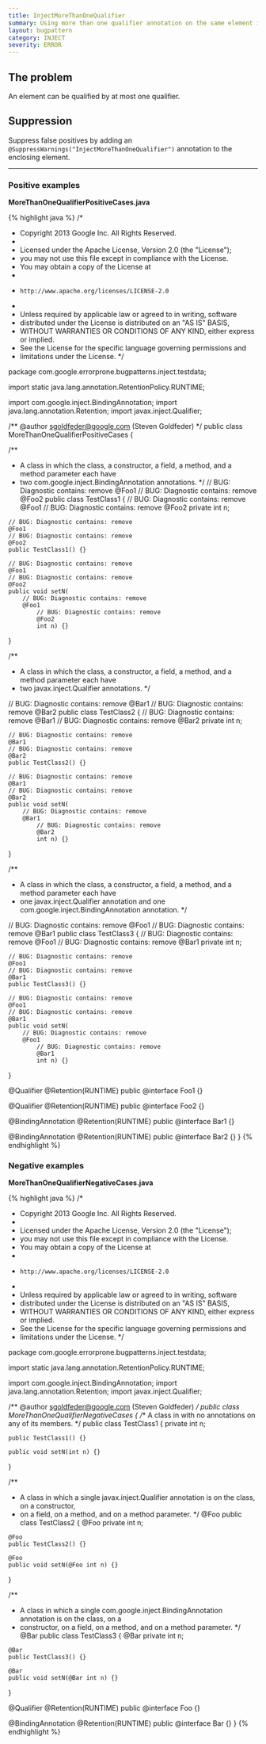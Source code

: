 ```yaml
---
title: InjectMoreThanOneQualifier
summary: Using more than one qualifier annotation on the same element is not allowed.
layout: bugpattern
category: INJECT
severity: ERROR
---
```


<!--
*** AUTO-GENERATED, DO NOT MODIFY ***
To make changes, edit the @BugPattern annotation or the explanation in docs/bugpattern.
-->

## The problem
An element can be qualified by at most one qualifier.

## Suppression
Suppress false positives by adding an `@SuppressWarnings("InjectMoreThanOneQualifier")` annotation to the enclosing element.

----------

### Positive examples
__MoreThanOneQualifierPositiveCases.java__

{% highlight java %}
/*
 * Copyright 2013 Google Inc. All Rights Reserved.
 *
 * Licensed under the Apache License, Version 2.0 (the "License");
 * you may not use this file except in compliance with the License.
 * You may obtain a copy of the License at
 *
 *     http://www.apache.org/licenses/LICENSE-2.0
 *
 * Unless required by applicable law or agreed to in writing, software
 * distributed under the License is distributed on an "AS IS" BASIS,
 * WITHOUT WARRANTIES OR CONDITIONS OF ANY KIND, either express or implied.
 * See the License for the specific language governing permissions and
 * limitations under the License.
 */

package com.google.errorprone.bugpatterns.inject.testdata;

import static java.lang.annotation.RetentionPolicy.RUNTIME;

import com.google.inject.BindingAnnotation;
import java.lang.annotation.Retention;
import javax.inject.Qualifier;

/** @author sgoldfeder@google.com (Steven Goldfeder) */
public class MoreThanOneQualifierPositiveCases {

  /**
   * A class in which the class, a constructor, a field, a method, and a method parameter each have
   * two com.google.inject.BindingAnnotation annotations.
   */
  // BUG: Diagnostic contains: remove
  @Foo1
  // BUG: Diagnostic contains: remove
  @Foo2
  public class TestClass1 {
    // BUG: Diagnostic contains: remove
    @Foo1
    // BUG: Diagnostic contains: remove
    @Foo2
    private int n;

    // BUG: Diagnostic contains: remove
    @Foo1
    // BUG: Diagnostic contains: remove
    @Foo2
    public TestClass1() {}

    // BUG: Diagnostic contains: remove
    @Foo1
    // BUG: Diagnostic contains: remove
    @Foo2
    public void setN(
        // BUG: Diagnostic contains: remove
        @Foo1
            // BUG: Diagnostic contains: remove
            @Foo2
            int n) {}
  }

  /**
   * A class in which the class, a constructor, a field, a method, and a method parameter each have
   * two javax.inject.Qualifier annotations.
   */

  // BUG: Diagnostic contains: remove
  @Bar1
  // BUG: Diagnostic contains: remove
  @Bar2
  public class TestClass2 {
    // BUG: Diagnostic contains: remove
    @Bar1
    // BUG: Diagnostic contains: remove
    @Bar2
    private int n;

    // BUG: Diagnostic contains: remove
    @Bar1
    // BUG: Diagnostic contains: remove
    @Bar2
    public TestClass2() {}

    // BUG: Diagnostic contains: remove
    @Bar1
    // BUG: Diagnostic contains: remove
    @Bar2
    public void setN(
        // BUG: Diagnostic contains: remove
        @Bar1
            // BUG: Diagnostic contains: remove
            @Bar2
            int n) {}
  }

  /**
   * A class in which the class, a constructor, a field, a method, and a method parameter each have
   * one javax.inject.Qualifier annotation and one com.google.inject.BindingAnnotation annotation.
   */

  // BUG: Diagnostic contains: remove
  @Foo1
  // BUG: Diagnostic contains: remove
  @Bar1
  public class TestClass3 {
    // BUG: Diagnostic contains: remove
    @Foo1
    // BUG: Diagnostic contains: remove
    @Bar1
    private int n;

    // BUG: Diagnostic contains: remove
    @Foo1
    // BUG: Diagnostic contains: remove
    @Bar1
    public TestClass3() {}

    // BUG: Diagnostic contains: remove
    @Foo1
    // BUG: Diagnostic contains: remove
    @Bar1
    public void setN(
        // BUG: Diagnostic contains: remove
        @Foo1
            // BUG: Diagnostic contains: remove
            @Bar1
            int n) {}
  }

  @Qualifier
  @Retention(RUNTIME)
  public @interface Foo1 {}

  @Qualifier
  @Retention(RUNTIME)
  public @interface Foo2 {}

  @BindingAnnotation
  @Retention(RUNTIME)
  public @interface Bar1 {}

  @BindingAnnotation
  @Retention(RUNTIME)
  public @interface Bar2 {}
}
{% endhighlight %}

### Negative examples
__MoreThanOneQualifierNegativeCases.java__

{% highlight java %}
/*
 * Copyright 2013 Google Inc. All Rights Reserved.
 *
 * Licensed under the Apache License, Version 2.0 (the "License");
 * you may not use this file except in compliance with the License.
 * You may obtain a copy of the License at
 *
 *     http://www.apache.org/licenses/LICENSE-2.0
 *
 * Unless required by applicable law or agreed to in writing, software
 * distributed under the License is distributed on an "AS IS" BASIS,
 * WITHOUT WARRANTIES OR CONDITIONS OF ANY KIND, either express or implied.
 * See the License for the specific language governing permissions and
 * limitations under the License.
 */

package com.google.errorprone.bugpatterns.inject.testdata;

import static java.lang.annotation.RetentionPolicy.RUNTIME;

import com.google.inject.BindingAnnotation;
import java.lang.annotation.Retention;
import javax.inject.Qualifier;

/** @author sgoldfeder@google.com (Steven Goldfeder) */
public class MoreThanOneQualifierNegativeCases {
  /** A class in with no annotations on any of its members. */
  public class TestClass1 {
    private int n;

    public TestClass1() {}

    public void setN(int n) {}
  }

  /**
   * A class in which a single javax.inject.Qualifier annotation is on the class, on a constructor,
   * on a field, on a method, and on a method parameter.
   */
  @Foo
  public class TestClass2 {
    @Foo private int n;

    @Foo
    public TestClass2() {}

    @Foo
    public void setN(@Foo int n) {}
  }

  /**
   * A class in which a single com.google.inject.BindingAnnotation annotation is on the class, on a
   * constructor, on a field, on a method, and on a method parameter.
   */
  @Bar
  public class TestClass3 {
    @Bar private int n;

    @Bar
    public TestClass3() {}

    @Bar
    public void setN(@Bar int n) {}
  }

  @Qualifier
  @Retention(RUNTIME)
  public @interface Foo {}

  @BindingAnnotation
  @Retention(RUNTIME)
  public @interface Bar {}
}
{% endhighlight %}

